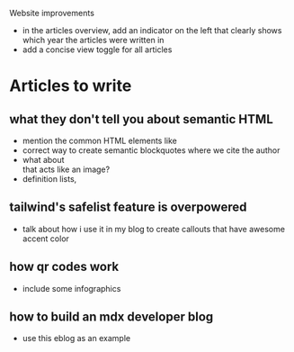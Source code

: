 Website improvements

- in the articles overview, add an indicator on the left that clearly shows which year the articles were written in
- add a concise view toggle for all articles

# Articles to write

## what they don't tell you about semantic HTML

- mention the common HTML elements like <footer>
- correct way to create semantic blockquotes where we cite the author
- what about <div> that acts like an image?
- definition lists, 

## tailwind's safelist feature is overpowered

- talk about how i use it in my blog to create callouts that have awesome accent color

## how qr codes work

- include some infographics

## how to build an mdx developer blog

- use this eblog as an example

